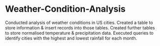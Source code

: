 # Weather-Condition-Analysis
Conducted analysis of weather conditions in US cities. Created a table to store information &amp; insert records into those tables. Created further tables to store normalised temperature &amp; precipitation data. Executed queries to identify cities with the highest and lowest rainfall for each month. 
